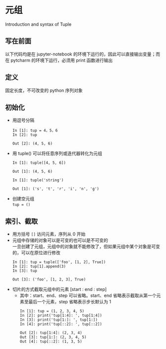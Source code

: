 # 元组
Introduction and syntax of Tuple  

## 写在前面  
以下代码均是在 jupyter-notebook 的环境下运行的，因此可以直接输出变量；而在 pytcharm 的环境下运行，必须用 print 函数进行输出

## 定义  
固定长度，不可改变的 python 序列对象  

## 初始化  
- 用逗号分隔  
  ```
  In [1]: tup = 4，5，6
  In [2]: tup

  Out [2]: (4, 5, 6)
  ```  
- 用 tuple() 可以将任意序列或迭代器转化为元组  
  ```
  In [1]: tuple([4, 5, 6])

  Out [1]: (4, 5, 6)
  ```
  ```
  In [1]: tuple('string')

  Out [1]: ('s', 't', 'r', 'i', 'n', 'g')
  ```  
- 创建空元组  
  `tup = ()`  

## 索引、截取  
- 用方括号 `[]` 访问元素，序列从 0 开始  
- 元组中存储的对象可以是可变的也可以是不可变的  
  一旦创建了元组，元组中的对象就不能修改了，但如果元组中某个对象是可变的，可以在原位进行修改  
  ```
  In [1]: tup = tuple(['foo', [1, 2], True])
  In [2]: tup[1].append(3)
  In [3]: tup

  Out [3]: ('foo', [1, 2, 3], True)
  ```
- 切片的方式截取元组中的元素 \[start : end : step]  
  - 其中：start、end、step 可以省略。start、end 省略表示截取从第一个元素至最后一个元素，step 省略表示步长默认为 1  
    ```
    In [1]: tup = (1, 2, 3, 4, 5)
    In [2]: print('tup[1:4]: ', tup[1:4])
    In [3]: print('tup[1:]: ', tup[1:])
    In [4]: print('tup[::2]: ', tup[::2])

    Out [2]: tup[1:4]: (2, 3, 4)
    Out [3]: tup[1:]: (2, 3, 4, 5)
    Out [4]: tup[::2]: (1, 3, 5)
    ```